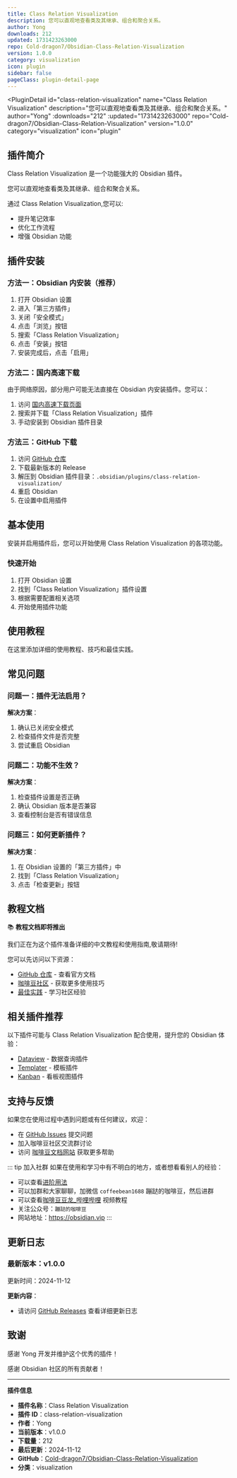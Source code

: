 ```yaml
---
title: Class Relation Visualization
description: 您可以直观地查看类及其继承、组合和聚合关系。
author: Yong
downloads: 212
updated: 1731423263000
repo: Cold-dragon7/Obsidian-Class-Relation-Visualization
version: 1.0.0
category: visualization
icon: plugin
sidebar: false
pageClass: plugin-detail-page
---
```


<PluginDetail
  id="class-relation-visualization"
  name="Class Relation Visualization"
  description="您可以直观地查看类及其继承、组合和聚合关系。"
  author="Yong"
  :downloads="212"
  :updated="1731423263000"
  repo="Cold-dragon7/Obsidian-Class-Relation-Visualization"
  version="1.0.0"
  category="visualization"
  icon="plugin"
>

<!-- AUTO_GENERATED_START -->
## 插件简介

Class Relation Visualization 是一个功能强大的 Obsidian 插件。

您可以直观地查看类及其继承、组合和聚合关系。

通过 Class Relation Visualization,您可以:

- 提升笔记效率
- 优化工作流程
- 增强 Obsidian 功能

<!-- AUTO_GENERATED_END -->

<!-- AUTO_GENERATED_START -->
## 插件安装

### 方法一：Obsidian 内安装（推荐）

1. 打开 Obsidian 设置
2. 进入「第三方插件」
3. 关闭「安全模式」
4. 点击「浏览」按钮
5. 搜索「Class Relation Visualization」
6. 点击「安装」按钮
7. 安装完成后，点击「启用」

### 方法二：国内高速下载

由于网络原因，部分用户可能无法直接在 Obsidian 内安装插件。您可以：

1. 访问 [国内高速下载页面](/zh/documentation/obsidian-plugins-download.html)
2. 搜索并下载「Class Relation Visualization」插件
3. 手动安装到 Obsidian 插件目录

### 方法三：GitHub 下载

1. 访问 [GitHub 仓库](https://github.com/Cold-dragon7/Obsidian-Class-Relation-Visualization)
2. 下载最新版本的 Release
3. 解压到 Obsidian 插件目录：`.obsidian/plugins/class-relation-visualization/`
4. 重启 Obsidian
5. 在设置中启用插件

## 基本使用

安装并启用插件后，您可以开始使用 Class Relation Visualization 的各项功能。

### 快速开始

1. 打开 Obsidian 设置
2. 找到「Class Relation Visualization」插件设置
3. 根据需要配置相关选项
4. 开始使用插件功能

<!-- AUTO_GENERATED_END -->

<!-- CUSTOM_CONTENT_START:tutorial -->
## 使用教程

在这里添加详细的使用教程、技巧和最佳实践。

<!-- CUSTOM_CONTENT_END:tutorial -->

<!-- SHARED_CONTENT_START -->
## 常见问题

### 问题一：插件无法启用？

**解决方案**：
1. 确认已关闭安全模式
2. 检查插件文件是否完整
3. 尝试重启 Obsidian

### 问题二：功能不生效？

**解决方案**：
1. 检查插件设置是否正确
2. 确认 Obsidian 版本是否兼容
3. 查看控制台是否有错误信息

### 问题三：如何更新插件？

**解决方案**：
1. 在 Obsidian 设置的「第三方插件」中
2. 找到「Class Relation Visualization」
3. 点击「检查更新」按钮

## 教程文档

📚 **教程文档即将推出**

我们正在为这个插件准备详细的中文教程和使用指南,敬请期待!

您可以先访问以下资源：
- [GitHub 仓库](https://github.com/Cold-dragon7/Obsidian-Class-Relation-Visualization) - 查看官方文档
- [咖啡豆社区](/zh/bases/) - 获取更多使用技巧
- [最佳实践](/zh/best-practices/) - 学习社区经验

## 相关插件推荐

以下插件可能与 Class Relation Visualization 配合使用，提升您的 Obsidian 体验：

- [Dataview](/zh/plugins/dataview.html) - 数据查询插件
- [Templater](/zh/plugins/templater-obsidian.html) - 模板插件
- [Kanban](/zh/plugins/obsidian-kanban.html) - 看板视图插件

## 支持与反馈

如果您在使用过程中遇到问题或有任何建议，欢迎：

- 在 [GitHub Issues](https://github.com/Cold-dragon7/Obsidian-Class-Relation-Visualization/issues) 提交问题
- 加入咖啡豆社区交流群讨论
- 访问 [咖啡豆文档网站](https://obsidian.vip) 获取更多帮助

::: tip 加入社群
如果在使用和学习中有不明白的地方，或者想看看别人的经验：
- 可以查看[进阶用法](/zh/advanced)
- 可以加群和大家聊聊，加微信 `coffeebean1688` 蹦跶的咖啡豆，然后进群
- 可以查看[咖啡豆豆龙_哔哩哔哩](https://space.bilibili.com/618777356) 视频教程
- 关注公众号：`蹦跶的咖啡豆`
- 网站地址：https://obsidian.vip
:::
<!-- SHARED_CONTENT_END -->

<!-- AUTO_GENERATED_START -->
## 更新日志

### 最新版本：v1.0.0

更新时间：2024-11-12

**更新内容**：
- 请访问 [GitHub Releases](https://github.com/Cold-dragon7/Obsidian-Class-Relation-Visualization/releases) 查看详细更新日志

## 致谢

感谢 Yong 开发并维护这个优秀的插件！

感谢 Obsidian 社区的所有贡献者！

---

**插件信息**
- **插件名称**：Class Relation Visualization
- **插件 ID**：class-relation-visualization
- **作者**：Yong
- **当前版本**：v1.0.0
- **下载量**：212
- **最后更新**：2024-11-12
- **GitHub**：[Cold-dragon7/Obsidian-Class-Relation-Visualization](https://github.com/Cold-dragon7/Obsidian-Class-Relation-Visualization)
- **分类**：visualization
<!-- AUTO_GENERATED_END -->

</PluginDetail>

